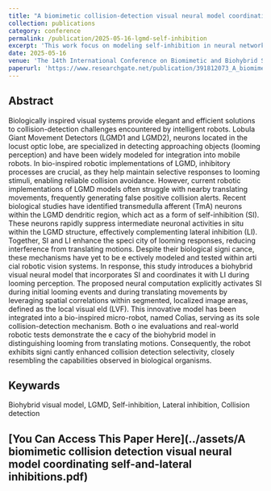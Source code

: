 ```yaml
---
title: "A biomimetic collision-detection visual neural model coordinating self-and-lateral inhibitions"
collection: publications
category: conference
permalink: /publication/2025-05-16-lgmd-self-inhibition
excerpt: 'This work focus on modeling self-inhibition in neural networks for collision perception against translating motion.'
date: 2025-05-16
venue: 'The 14th International Conference on Biomimetic and Biohybrid Systems (Living Machines 2025)'
paperurl: 'https://www.researchgate.net/publication/391812073_A_biomimetic_collision_detection_visual_neural_model_coordinating_self-and-lateral_inhibitions'
---
```


## Abstract
Biologically inspired visual systems provide elegant and efficient solutions to collision-detection challenges encountered by intelligent robots. Lobula Giant Movement Detectors (LGMD1 and LGMD2), neurons located in the locust optic lobe, are specialized in detecting approaching objects (looming perception) and have been widely modeled for integration into mobile robots. In bio-inspired robotic implementations of LGMD, inhibitory processes are crucial, as they help maintain selective responses to looming stimuli, enabling reliable collision avoidance. However, current robotic implementations of LGMD models often struggle with nearby translating movements, frequently generating false positive collision alerts. Recent biological studies have identified transmedulla afferent (TmA) neurons within the LGMD dendritic region, which act as a form of self-inhibition (SI). These neurons rapidly suppress intermediate neuronal activities in situ within the LGMD structure, effectively complementing lateral inhibition (LI). Together, SI and LI enhance the speci city of looming responses, reducing interference from translating motions. Despite their biological signi cance, these mechanisms have yet to be e ectively modeled and tested within arti cial robotic vision systems. In response, this study introduces a biohybrid visual neural model that incorporates SI and coordinates it with LI during looming perception. The proposed neural computation explicitly activates SI during initial looming events and during translating movements by leveraging spatial correlations within segmented, localized image areas, defined as the local visual eld (LVF). This innovative model has been integrated into a bio-inspired micro-robot, named Colias, serving as its sole collision-detection mechanism. Both o ine evaluations and real-world robotic tests demonstrate the e cacy of the biohybrid model in distinguishing looming from translating motions. Consequently, the robot exhibits signi cantly enhanced collision detection selectivity, closely resembling the capabilities observed in biological organisms.

## Keywards
Biohybrid visual model, LGMD, Self-inhibition, Lateral inhibition, Collision detection

## [You Can Access This Paper Here](../assets/A biomimetic collision detection visual neural model coordinating self-and-lateral inhibitions.pdf)
